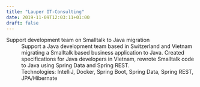 ```yaml
---
title: "Lauper IT-Consulting"
date: 2019-11-09T12:03:11+01:00
draft: false
---
```

<div class="content" style="text-align: left;">
    <dl>
        <dt>Support development team on Smalltalk to Java migration</dt>
        <dd>Support a Java development team based in Switzerland and Vietnam migrating a Smalltalk based business application to Java. Created specifications for Java developers in Vietnam, rewrote Smalltalk code to Java using Spring Data and Spring REST.<br/>
        Technologies: IntelliJ, Docker, Spring Boot, Spring Data, Spring REST, JPA/Hibernate</dd>
    </dl>
</div>